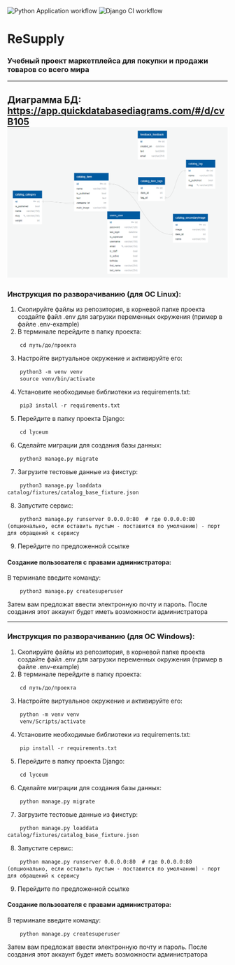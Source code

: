 ![Python Application workflow](https://github.com/Xenx3128/YandexDjangoBase1/actions/workflows/python-app.yml/badge.svg)
![Django CI workflow](https://github.com/Xenx3128/YandexDjangoBase1/actions/workflows/django.yml/badge.svg)

# ReSupply
### Учебный проект маркетплейса для покупки и продажи товаров со всего мира

---

Диаграмма БД: 
https://app.quickdatabasediagrams.com/#/d/cvB105
![ERD диаграмма](lyceum/static/img/diagram.png)
---
### Инструкция по разворачиванию (для ОС Linux):
1) Скопируйте файлы из репозитория, в корневой папке проекта
создайте файл .env для загрузки переменных окружения (пример в файле .env-example)
2) В терминале перейдите в папку проекта:
```
    cd путь/до/проекта
```
3) Настройте виртуальное окружение и активируйте его:
```    
    python3 -m venv venv
    source venv/bin/activate 
```
4) Установите необходимые библиотеки из requirements.txt:
```
    pip3 install -r requirements.txt
```
5) Перейдите в папку проекта Django:
```
    cd lyceum
```
6) Сделайте миграции для создания базы данных:
```
    python3 manage.py migrate 
```
7) Загрузите тестовые данные из фикстур:
```
    python3 manage.py loaddata catalog/fixtures/catalog_base_fixture.json
```
8) Запустите сервис:
```
    python3 manage.py runserver 0.0.0.0:80  # где 0.0.0.0:80 (опционально, если оставить пустым - поставится по умолчанию) - порт для обращений к сервису
```
9) Перейдите по предложенной ссылке

#### Создание пользователя с правами администратора:

В терминале введите команду:
```
    python3 manage.py createsuperuser
```
Затем вам предложат ввести электронную почту и пароль. После создания этот аккаунт будет иметь возможности администратора

---
### Инструкция по разворачиванию (для ОС Windows):
1) Скопируйте файлы из репозитория, в корневой папке проекта
создайте файл .env для загрузки переменных окружения (пример в файле .env-example)
2) В терминале перейдите в папку проекта:
```
    cd путь/до/проекта
```
3) Настройте виртуальное окружение и активируйте его:
```    
    python -m venv venv
    venv/Scripts/activate 
```
4) Установите необходимые библиотеки из requirements.txt:
```
    pip install -r requirements.txt
```
5) Перейдите в папку проекта Django:
```
    cd lyceum
```
6) Сделайте миграции для создания базы данных:
```
    python manage.py migrate 
```
7) Загрузите тестовые данные из фикстур:
```
    python manage.py loaddata catalog/fixtures/catalog_base_fixture.json
```
8) Запустите сервис:
```
    python manage.py runserver 0.0.0.0:80  # где 0.0.0.0:80 (опционально, если оставить пустым - поставится по умолчанию) - порт для обращений к сервису
```
9) Перейдите по предложенной ссылке

#### Создание пользователя с правами администратора:

В терминале введите команду:
```
    python manage.py createsuperuser
```
Затем вам предложат ввести электронную почту и пароль. После создания этот аккаунт будет иметь возможности администратора
